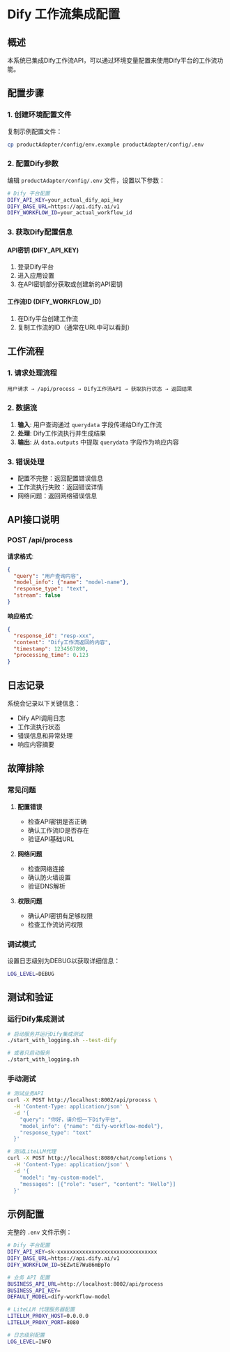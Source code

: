 # Dify 工作流集成配置

## 概述

本系统已集成Dify工作流API，可以通过环境变量配置来使用Dify平台的工作流功能。

## 配置步骤

### 1. 创建环境配置文件

复制示例配置文件：
```bash
cp productAdapter/config/env.example productAdapter/config/.env
```

### 2. 配置Dify参数

编辑 `productAdapter/config/.env` 文件，设置以下参数：

```bash
# Dify 平台配置
DIFY_API_KEY=your_actual_dify_api_key
DIFY_BASE_URL=https://api.dify.ai/v1
DIFY_WORKFLOW_ID=your_actual_workflow_id
```

### 3. 获取Dify配置信息

#### API密钥 (DIFY_API_KEY)
1. 登录Dify平台
2. 进入应用设置
3. 在API密钥部分获取或创建新的API密钥

#### 工作流ID (DIFY_WORKFLOW_ID)
1. 在Dify平台创建工作流
2. 复制工作流的ID（通常在URL中可以看到）

## 工作流程

### 1. 请求处理流程
```
用户请求 → /api/process → Dify工作流API → 获取执行状态 → 返回结果
```

### 2. 数据流
1. **输入**: 用户查询通过 `querydata` 字段传递给Dify工作流
2. **处理**: Dify工作流执行并生成结果
3. **输出**: 从 `data.outputs` 中提取 `querydata` 字段作为响应内容

### 3. 错误处理
- 配置不完整：返回配置错误信息
- 工作流执行失败：返回错误详情
- 网络问题：返回网络错误信息

## API接口说明

### POST /api/process

**请求格式**:
```json
{
  "query": "用户查询内容",
  "model_info": {"name": "model-name"},
  "response_type": "text",
  "stream": false
}
```

**响应格式**:
```json
{
  "response_id": "resp-xxx",
  "content": "Dify工作流返回的内容",
  "timestamp": 1234567890,
  "processing_time": 0.123
}
```

## 日志记录

系统会记录以下关键信息：
- Dify API调用日志
- 工作流执行状态
- 错误信息和异常处理
- 响应内容摘要

## 故障排除

### 常见问题

1. **配置错误**
   - 检查API密钥是否正确
   - 确认工作流ID是否存在
   - 验证API基础URL

2. **网络问题**
   - 检查网络连接
   - 确认防火墙设置
   - 验证DNS解析

3. **权限问题**
   - 确认API密钥有足够权限
   - 检查工作流访问权限

### 调试模式

设置日志级别为DEBUG以获取详细信息：
```bash
LOG_LEVEL=DEBUG
```

## 测试和验证

### 运行Dify集成测试
```bash
# 启动服务并运行Dify集成测试
./start_with_logging.sh --test-dify

# 或者只启动服务
./start_with_logging.sh
```

### 手动测试
```bash
# 测试业务API
curl -X POST http://localhost:8002/api/process \
  -H 'Content-Type: application/json' \
  -d '{
    "query": "你好，请介绍一下Dify平台",
    "model_info": {"name": "dify-workflow-model"},
    "response_type": "text"
  }'

# 测试LiteLLM代理
curl -X POST http://localhost:8080/chat/completions \
  -H 'Content-Type: application/json' \
  -d '{
    "model": "my-custom-model",
    "messages": [{"role": "user", "content": "Hello"}]
  }'
```

## 示例配置

完整的 `.env` 文件示例：
```bash
# Dify 平台配置
DIFY_API_KEY=sk-xxxxxxxxxxxxxxxxxxxxxxxxxxxxxxxx
DIFY_BASE_URL=https://api.dify.ai/v1
DIFY_WORKFLOW_ID=5EZwtE7Wu86mBpTo

# 业务 API 配置
BUSINESS_API_URL=http://localhost:8002/api/process
BUSINESS_API_KEY=
DEFAULT_MODEL=dify-workflow-model

# LiteLLM 代理服务器配置
LITELLM_PROXY_HOST=0.0.0.0
LITELLM_PROXY_PORT=8080

# 日志级别配置
LOG_LEVEL=INFO
``` 